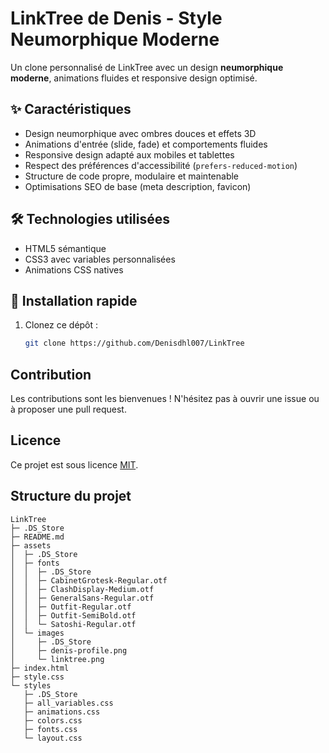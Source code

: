 # LinkTree de Denis - Style Neumorphique Moderne

Un clone personnalisé de LinkTree avec un design **neumorphique moderne**, animations fluides et responsive design optimisé.

## ✨ Caractéristiques

- Design neumorphique avec ombres douces et effets 3D
- Animations d'entrée (slide, fade) et comportements fluides
- Responsive design adapté aux mobiles et tablettes
- Respect des préférences d'accessibilité (`prefers-reduced-motion`)
- Structure de code propre, modulaire et maintenable
- Optimisations SEO de base (meta description, favicon)

## 🛠️ Technologies utilisées

- HTML5 sémantique
- CSS3 avec variables personnalisées
- Animations CSS natives

## 🚀 Installation rapide

1. Clonez ce dépôt :
   ```bash
   git clone https://github.com/Denisdhl007/LinkTree

## Contribution

Les contributions sont les bienvenues ! N'hésitez pas à ouvrir une issue ou à proposer une pull request.

## Licence

Ce projet est sous licence [MIT](https://opensource.org/licenses/MIT).


## Structure du projet

```
LinkTree
├─ .DS_Store
├─ README.md
├─ assets
│  ├─ .DS_Store
│  ├─ fonts
│  │  ├─ .DS_Store
│  │  ├─ CabinetGrotesk-Regular.otf
│  │  ├─ ClashDisplay-Medium.otf
│  │  ├─ GeneralSans-Regular.otf
│  │  ├─ Outfit-Regular.otf
│  │  ├─ Outfit-SemiBold.otf
│  │  └─ Satoshi-Regular.otf
│  └─ images
│     ├─ .DS_Store
│     ├─ denis-profile.png
│     └─ linktree.png
├─ index.html
├─ style.css
└─ styles
   ├─ .DS_Store
   ├─ all_variables.css
   ├─ animations.css
   ├─ colors.css
   ├─ fonts.css
   └─ layout.css

```